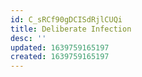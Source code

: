 ```yaml
---
id: C_sRCf90gDCISdRjlCUQi
title: Deliberate Infection
desc: ''
updated: 1639759165197
created: 1639759165197
---
```


